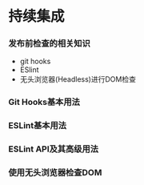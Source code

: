 # 持续集成

### 发布前检查的相关知识

* git hooks
* ESlint
* 无头浏览器(Headless)进行DOM检查

### Git Hooks基本用法

### ESLint基本用法

### ESLint API及其高级用法

### 使用无头浏览器检查DOM

